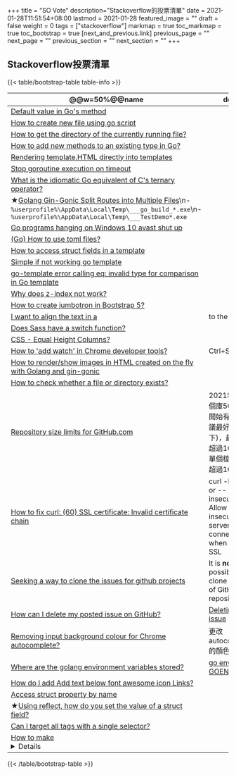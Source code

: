 +++
title = "SO Vote"
description="Stackoverflow的投票清單"
date = 2021-01-28T11:51:54+08:00
lastmod = 2021-01-28
featured_image = ""
draft = false
weight = 0
tags = ["stackoverflow"]
markmap = true
toc_markmap = true
toc_bootstrap = true
[next_and_previous.link]
previous_page = ""
next_page = ""
previous_section = ""
next_section = ""
+++


## Stackoverflow投票清單

{{< table/bootstrap-table table-info >}}

| @@w=50%@@name | desc |
| ---- | ---- |
| [Default value in Go's method]
| [How to create new file using go script]
[How to get the directory of the currently running file?] |
[How to add new methods to an existing type in Go?] |
[Rendering template.HTML directly into templates] |
[Stop goroutine execution on timeout] |
[What is the idiomatic Go equivalent of C's ternary operator?] |
★[Golang Gin-Gonic Split Routes into Multiple Files]\n- ``%userprofile%\AppData\Local\Temp\___go_build_*.exe``\n- ``%userprofile%\AppData\Local\Temp\___TestDemo*.exe`` |
[Go programs hanging on Windows 10 avast shut up] |
[(Go) How to use toml files?] |
[How to access struct fields in a template] |
[Simple if not working go template] |
[go-template error calling eq: invalid type for comparison in Go template] |
[Why does z-index not work?] |
[How to create jumbotron in Bootstrap 5?] |
[I want to align the text in a <td> to the top] |
[Does Sass have a switch function?] |
[CSS - Equal Height Columns?] |
[How to 'add watch' in Chrome developer tools?] | Ctrl+Shift+A
[How to render/show images in HTML created on the fly with Golang and gin-gonic] |
[How to check whether a file or directory exists?] |
[Repository size limits for GitHub.com] | 2021年，每個庫5GB以上開始有警告(建議最好在1GB下)，最多不可超過100GB，單個檔案不可超過100MB
[How to fix curl: (60) SSL certificate: Invalid certificate chain] | curl -k\n-k or --insecure Allow insecure server connections when using SSL
[Seeking a way to clone the issues for github projects] | It is **not** possible to clone issues of GitHub repositories.
[How can I delete my posted issue on GitHub?] | [Deleting an issue](https://docs.github.com/en/github/managing-your-work-on-github/deleting-an-issue)
[Removing input background colour for Chrome autocomplete?] | 更改autocomplete的顏色
[Where are the golang environment variables stored?] | [go env GOENV](https://stackoverflow.com/a/64021609)
[How do I add Add text below font awesome icon Links?] |
[Access struct property by name] |
★[Using reflect, how do you set the value of a struct field?] |
[Can I target all <H> tags with a single selector?] |
[How to make <details> drop down on mouse hover] |



[Default value in Go's method]: https://stackoverflow.com/a/23650312/
[How to create new file using go script]: https://stackoverflow.com/a/46749116/
[How to get the directory of the currently running file?]: https://stackoverflow.com/a/53913521/
[How to convert interface{} to string?]: https://stackoverflow.com/a/27158543/
[How to add new methods to an existing type in Go?]: https://stackoverflow.com/a/28800807/
[Rendering template.HTML directly into templates]: https://stackoverflow.com/a/21435808/
[Stop goroutine execution on timeout]: https://stackoverflow.com/a/50579561/
[What is the idiomatic Go equivalent of C's ternary operator?]: https://stackoverflow.com/a/34636594/
[Golang Gin-Gonic Split Routes into Multiple Files]: https://stackoverflow.com/q/42967235/
[How do I list the public methods of a package in golang]: https://stackoverflow.com/q/41629293/
[Go programs hanging on Windows 10 avast shut up]: https://stackoverflow.com/a/34057027
[(Go) How to use toml files?]: https://stackoverflow.com/a/61209118
[How to access struct fields in a template]: https://stackoverflow.com/a/49230385
[Simple if not working go template]: https://stackoverflow.com/a/40495123
[go-template error calling eq: invalid type for comparison in Go template]: https://stackoverflow.com/a/51923491
[Why does z-index not work?]: https://stackoverflow.com/a/9191845
[How to create jumbotron in Bootstrap 5?]: https://stackoverflow.com/a/63142090
[I want to align the text in a <td> to the top]: https://stackoverflow.com/q/5671687
[Does Sass have a switch function?]: https://stackoverflow.com/a/33207817
[CSS - Equal Height Columns?]: https://stackoverflow.com/q/2114757
[How to 'add watch' in Chrome developer tools?]: https://stackoverflow.com/a/27247584
[How to render/show images in HTML created on the fly with Golang and gin-gonic]: https://stackoverflow.com/a/57020723
[How to check whether a file or directory exists?]: https://stackoverflow.com/a/51077254
[Repository size limits for GitHub.com]: https://stackoverflow.com/a/59479166
[How to fix curl: (60) SSL certificate: Invalid certificate chain]: https://stackoverflow.com/a/22170951
[Seeking a way to clone the issues for github projects]: https://stackoverflow.com/q/56437562
[How can I delete my posted issue on GitHub?]: https://webapps.stackexchange.com/a/124784
[Removing input background colour for Chrome autocomplete?]: https://stackoverflow.com/a/46829178
[Where are the golang environment variables stored?]: https://stackoverflow.com/q/40825613
[How do I add Add text below font awesome icon Links?]: https://stackoverflow.com/a/41285702
[Access struct property by name]: https://stackoverflow.com/q/18930910
[Using reflect, how do you set the value of a struct field?]: https://stackoverflow.com/a/6396678
[Can I target all <H> tags with a single selector?]: https://stackoverflow.com/q/7539125
[How to make <details> drop down on mouse hover]: https://stackoverflow.com/q/15193606

{{< /table/bootstrap-table >}}


[golang使用webAssembly的方式]: https://zhuanlan.zhihu.com/p/64873683
[github.com/anymost/Go-WebAssembly]: https://github.com/anymost/Go-WebAssembly
[Bootstrap教學 - 利用HTML + CSS，完整編寫網站外觀示範]: https://www.youtube.com/watch?v=9X1graZtuPs
